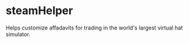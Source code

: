 steamHelper
===========

Helps customize affadavits for trading in the world's largest virtual hat simulator.
